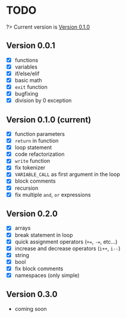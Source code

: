 # TODO
?> Current version is [Version 0.1.0](#version-010-current)
## Version 0.0.1
- [x] functions
- [x] variables
- [x] if/else/elif
- [x] basic math
- [x] `exit` function
- [x] bugfixing
- [x] division by 0 exception

## Version 0.1.0 (current)
- [x] function parameters
- [x] `return` in function
- [x] loop statement
- [x] code refactorization
- [x] `write` function
- [x] fix tokenizer
- [x] `VARIABLE_CALL` as first argument in the loop
- [x] block comments
- [x] recursion
- [x] fix multiple `and`, `or` expressions

## Version 0.2.0
- [x] arrays
- [x] break statement in loop
- [x] quick assignment operators (`+=`, `-=`, etc...)
- [x] increase and decrease operators (`i++`, `i--`)
- [x] string
- [x] bool
- [x] fix block comments
- [x] namespaces (only simple)

## Version 0.3.0
- coming soon